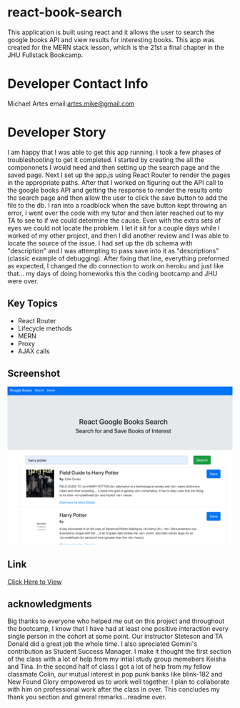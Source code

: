 # react-book-search
This application is built using react and it allows the user to search the google books API and view results for interesting books. This app was created for the MERN stack lesson, which is the 21st a final chapter in the JHU Fullstack Bookcamp.

# Developer Contact Info
Michael Artes
email:artes.mike@gmail.com


# Developer Story
I am happy that I was able to get this app running. I took a few phases of troubleshooting to get it completed. I started by creating the all the compononets I would need and then setting up the search page and the saved page. Next I set up the app.js using React Router to render the pages in the appropriate paths. After that I worked on figuring out the API call to the google books API and getting the response to render the results onto the search page and then allow the user to click the save button to add the file to the db. I ran into a roadblock when the save button kept throwing an error, I went over the code with my tutor and then later reached out to my TA to see to if we could determine the cause. Even with the extra sets of eyes we could not locate the problem. I let it sit for a couple days while I worked of my other project, and then I did another review and I was able to locate the source of the issue. I had set up the db schema with "description" and I was attempting to pass save into it as "descriptions"(classic example of debugging). After fixing that line, everything preformed as expected, I changed the db connection to work on heroku and just like that... my days of doing homeworks this the coding bootcamp and JHU were over. 

## Key Topics
* React Router
* Lifecycle methods
* MERN 
* Proxy
* AJAX calls

## Screenshot
<img src="client/public/screenshot.png" alt=screenshot>

## Link 
<a href="https://react-book-search-zen.herokuapp.com/" target="_blank"> Click Here to View </a>

## acknowledgments
Big thanks to everyone who helped me out on this project and throughout the  bootcamp, I know that I have had at least one positive interaction every single person in the cohort at some point. Our instructor Steteson and TA Donald did a great job the whole time. I also apreciated Gemini's contribution as Student Success Manager. I make it thought the first section of the class with a lot of help from my intial study group memebers Keisha and Tina. In the second half of class I got a lot of help from my fellow classmate Colin, our mutual interest in pop punk banks like blink-182 and New Found Glory empowered us to work well together. I plan to collaborate with him on professional work after the class in over. This concludes my thank you section and general remarks...readme over.  


